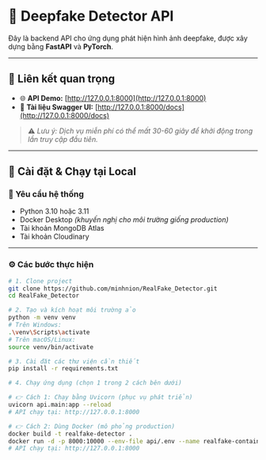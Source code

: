 # 🤖 Deepfake Detector API

Đây là backend API cho ứng dụng phát hiện hình ảnh deepfake, được xây dựng bằng **FastAPI** và **PyTorch**.

---

## 🔗 Liên kết quan trọng

- 🌐 **API Demo:** [http://127.0.0.1:8000](http://127.0.0.1:8000)  
- 📄 **Tài liệu Swagger UI:** [http://127.0.0.1:8000/docs](http://127.0.0.1:8000/docs)  
> ⚠️ *Lưu ý: Dịch vụ miễn phí có thể mất 30-60 giây để khởi động trong lần truy cập đầu tiên.*

---

## 🚀 Cài đặt & Chạy tại Local

### 🧩 Yêu cầu hệ thống

- Python 3.10 hoặc 3.11  
- Docker Desktop *(khuyến nghị cho môi trường giống production)*  
- Tài khoản MongoDB Atlas  
- Tài khoản Cloudinary  

---

### ⚙️ Các bước thực hiện

```bash
# 1. Clone project
git clone https://github.com/minhnion/RealFake_Detector.git
cd RealFake_Detector

# 2. Tạo và kích hoạt môi trường ảo
python -m venv venv
# Trên Windows:
.\venv\Scripts\activate
# Trên macOS/Linux:
source venv/bin/activate

# 3. Cài đặt các thư viện cần thiết
pip install -r requirements.txt

# 4. Chạy ứng dụng (chọn 1 trong 2 cách bên dưới)

# 👉 Cách 1: Chạy bằng Uvicorn (phục vụ phát triển)
uvicorn api.main:app --reload
# API chạy tại: http://127.0.0.1:8000

# 👉 Cách 2: Dùng Docker (mô phỏng production)
docker build -t realfake-detector .
docker run -d -p 8000:10000 --env-file api/.env --name realfake-container realfake-detector
# API chạy tại: http://127.0.0.1:8000
